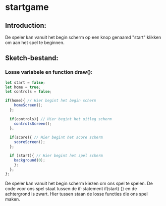 # startgame

## Introduction:
De speler kan vanuit het begin scherm op een knop genaamd "start" klikken om aan het spel te beginnen.

## Sketch-bestand:    
### Losse variabele en function draw():  
```js
let start = false;
let home = true;
let controls = false;
``` 
```js
if(home){ // Hier begint het begin scherm
    homeScreen();
  };
  
  if(controls){ // Hier begint het uitleg scherm
    controlsScreen();
  };
  
  if(score){ // Hier begint het score scherm
    scoreScreen();
  };

  if (start){ // Hier begint het spel scherm
    background(0); 
    };
  };
};
```
De speler kan vanuit het begin scherm kiezen om ons spel te spelen. De code voor ons spel staat tussen de if-statement if(start) {} en de achtergrond is zwart. Hier tussen staan de losse functies die ons spel maken.       
